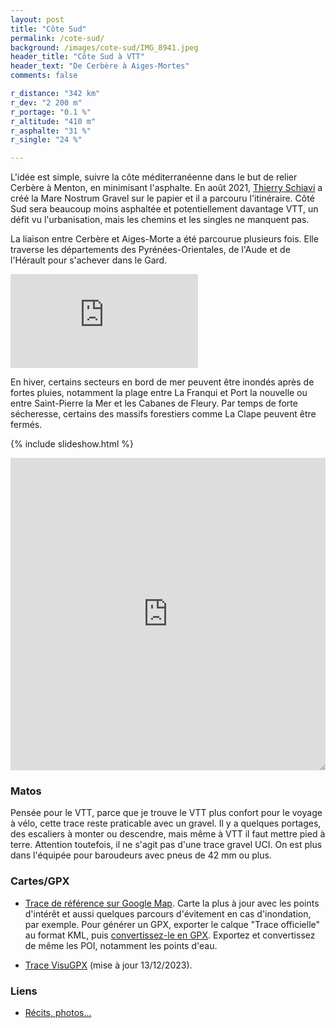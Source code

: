 ```yaml
---
layout: post
title: "Côte Sud"
permalink: /cote-sud/
background: /images/cote-sud/IMG_8941.jpeg
header_title: "Côte Sud à VTT"
header_text: "De Cerbère à Aiges-Mortes"
comments: false

r_distance: "342 km"
r_dev: "2 200 m"
r_portage: "0.1 %"
r_altitude: "410 m"
r_asphalte: "31 %"
r_single: "24 %"

---
```


L'idée est simple, suivre la côte méditerranéenne dans le but de relier Cerbère à Menton, en minimisant l'asphalte. En août 2021, [Thierry Schiavi](http://www.lecyclerit.com/) a créé la Mare Nostrum Gravel sur le papier et il a parcouru l'itinéraire. Côté Sud sera beaucoup moins asphaltée et potentiellement davantage VTT, un défit vu l'urbanisation, mais les chemins et les singles ne manquent pas.

La liaison entre Cerbère et Aiges-Morte a été parcourue plusieurs fois. Elle traverse les départements des Pyrénées-Orientales, de l'Aude et de l'Hérault pour s'achever dans le Gard.

<div class="video"><iframe class="video" src="https://www.youtube.com/embed/YKfE0msr8YE" title="YouTube video player" frameborder="0" allow="accelerometer; autoplay; clipboard-write; encrypted-media; gyroscope; picture-in-picture" allowfullscreen></iframe></div>

En hiver, certains secteurs en bord de mer peuvent être inondés après de fortes pluies, notamment la plage entre La Franqui et Port la nouvelle ou entre Saint-Pierre la Mer et les Cabanes de Fleury. Par temps de forte sécheresse, certains des massifs forestiers comme La Clape peuvent être fermés.

{% include slideshow.html %}

<iframe id="visugpx" src="https://www.visugpx.com/8K71BbuF9A?iframe" allowfullscreen style="width:100%;height:500px;border:none;resize: both;" scrolling="no"></iframe>

### Matos

Pensée pour le VTT, parce que je trouve le VTT plus confort pour le voyage à vélo, cette trace reste praticable avec un gravel. Il y a quelques portages, des escaliers à monter ou descendre, mais même à VTT il faut mettre pied à terre. Attention toutefois, il ne s'agit pas d'une trace gravel UCI. On est plus dans l'équipée pour baroudeurs avec pneus de 42 mm ou plus. 

### Cartes/GPX

* [Trace de référence sur Google Map](https://www.google.com/maps/d/u/0/edit?mid=1kh-3SVSENTqgx5E6ndEoAaOB9cBbehl2&usp=sharing). Carte la plus à jour avec les points d'intérêt et aussi quelques parcours d'évitement en cas d'inondation, par exemple. Pour générer un GPX, exporter le calque "Trace officielle" au format KML, puis [convertissez-le en GPX](https://www.gpsvisualizer.com/convert_input). Exportez et convertissez de même les POI, notamment les points d'eau.

* [Trace VisuGPX](https://www.visugpx.com/8K71BbuF9A) (mise à jour 13/12/2023).

### Liens


* [Récits, photos…](https://tcrouzet.com/tag/cotesud/)
